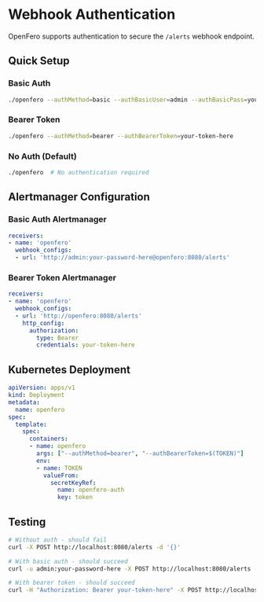 # Webhook Authentication

OpenFero supports authentication to secure the `/alerts` webhook endpoint.

## Quick Setup

### Basic Auth

```bash
./openfero --authMethod=basic --authBasicUser=admin --authBasicPass=your-password-here
```

### Bearer Token  

```bash
./openfero --authMethod=bearer --authBearerToken=your-token-here
```

### No Auth (Default)

```bash
./openfero  # No authentication required
```

## Alertmanager Configuration

### Basic Auth Alertmanager

```yaml
receivers:
- name: 'openfero'
  webhook_configs:
  - url: 'http://admin:your-password-here@openfero:8080/alerts'
```

### Bearer Token Alertmanager

```yaml
receivers:
- name: 'openfero'  
  webhook_configs:
  - url: 'http://openfero:8080/alerts'
    http_config:
      authorization:
        type: Bearer
        credentials: your-token-here
```

## Kubernetes Deployment

```yaml
apiVersion: apps/v1
kind: Deployment
metadata:
  name: openfero
spec:
  template:
    spec:
      containers:
      - name: openfero
        args: ["--authMethod=bearer", "--authBearerToken=$(TOKEN)"]
        env:
        - name: TOKEN
          valueFrom:
            secretKeyRef:
              name: openfero-auth
              key: token
```

## Testing

```bash
# Without auth - should fail
curl -X POST http://localhost:8080/alerts -d '{}'

# With basic auth - should succeed  
curl -u admin:your-password-here -X POST http://localhost:8080/alerts -d '{}'

# With bearer token - should succeed
curl -H "Authorization: Bearer your-token-here" -X POST http://localhost:8080/alerts -d '{}'
```
